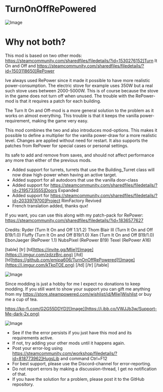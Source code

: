 # TurnOnOffRePowered

![Image](https://i.imgur.com/WAEzk68.png)


# Why not both?

	
This mod is based on two other mods:  https://steamcommunity.com/sharedfiles/filedetails/?id=1530276152]Turn It On and Off and https://steamcommunity.com/sharedfiles/filedetails/?id=1503118650]RePower

Ive always used RePower since it made it possible to have more realistic power-consumption.
The electric stove for example uses 350W but a real such stove uses between 2000-5000W.
This is of course because the stove in the game does not turn off when unused.
The trouble with the RePower-mod is that it requires a patch for each building.

The Turn It On and Off-mod is a more general solution to the problem as it works on almost everything.
This trouble is that it keeps the vanilla power-requirement, making the game very easy.

This mod combines the two and also introduces mod-options.
This makes it possible to define a multiplier for the vanilla power-draw for a more realistic level.
Changes are applied without need for restart.
It also supports the patches from RePower for special cases or personal settings.

Its safe to add and remove from saves, and should not affect performance any more than either of the previous mods.

- Added support for turrets, turrets that use the Building_Turret class will now draw high-power when having an active target.
- Added support for all autodoors that use the vanilla door-class
- Added support for https://steamcommunity.com/sharedfiles/filedetails/?id=2195733555]Doors Expanded
- Added support for https://steamcommunity.com/sharedfiles/filedetails/?id=2033979700]Project RimFactory Revived
- French translation added, thanks qux!

If you want, you can use this along with my patch-pack for RePower:
https://steamcommunity.com/sharedfiles/filedetails/?id=1836577627

Credits:
Ryder (Turn It On and Off 1.1/1.2)
Thom Blair III (Turn It On and Off B19/1.0)
Fluffy (Turn It On and Off B19/1.0)
Xen (Turn It On and Off B19/1.0)
EbonJaeger (RePower 1.1)
NubsPixel (RePower B19)
Texel (RePower A16)

[table]
	[tr]
		[td]https://invite.gg/Mlie]![Image](https://i.imgur.com/zdzzBrc.png)
[/td]
		[td]https://github.com/emipa606/TurnOnOffRePowered]![Image](https://i.imgur.com/kTkpTOE.png)
[/td]
	[/tr]
[/table]

![Image](https://i.imgur.com/pgjQLXV.png)

Since modding is just a hobby for me I expect no donations to keep modding. If you still want to show your support you can gift me anything from my https://store.steampowered.com/wishlist/id/Mlie]Wishlist or buy me a cup of tea.

https://ko-fi.com/G2G55DDYD]![Image](https://i.ibb.co/VWJJb3w/Support-Me-dark-2x.png)


![Image](https://i.imgur.com/Rs6T6cr.png)



-  See if the the error persists if you just have this mod and its requirements active.
-  If not, try adding your other mods until it happens again.
-  Post your error-log using https://steamcommunity.com/workshop/filedetails/?id=818773962]HugsLib and command Ctrl+F12
-  For best support, please use the Discord-channel for error-reporting.
-  Do not report errors by making a discussion-thread, I get no notification of that.
-  If you have the solution for a problem, please post it to the GitHub repository.




